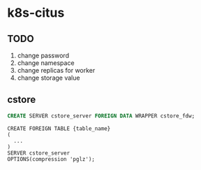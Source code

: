 # k8s-citus

## TODO

1) change password
2) change namespace
3) change replicas for worker
4) change storage value

## cstore

```sql
CREATE SERVER cstore_server FOREIGN DATA WRAPPER cstore_fdw;
```

```
CREATE FOREIGN TABLE {table_name}
(
  ...
)
SERVER cstore_server
OPTIONS(compression 'pglz');
```
